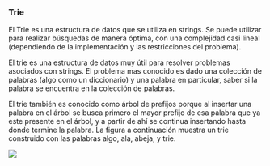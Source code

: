 ### Trie

El Trie es una estructura de datos que se utiliza en strings. Se puede utilizar para realizar búsquedas de manera óptima, con una complejidad casi lineal (dependiendo de la implementación y las restricciones del problema).

El trie es una estructura de datos muy útil para resolver problemas asociados con strings. El problema mas conocido es dado una colección de palabras (algo como un diccionario) y una palabra en particular, saber si la palabra se encuentra en la colección de palabras.

El trie también es conocido como árbol de prefijos porque al insertar una palabra en el árbol  se busca primero el mayor prefijo de esa palabra que ya este presente en el árbol, y a partir de ahí se continua insertando hasta donde termine la palabra. La figura a continuación muestra un trie construido con las palabras algo, ala, abeja, y trie.

![](https://prodeportiva.files.wordpress.com/2013/02/triea.png)

